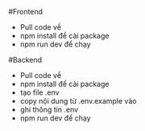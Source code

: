 #Frontend

-   Pull code về
-   npm install để cài package
-   npm run dev để chạy

#Backend

-   Pull code về
-   npm install để cài package
-   tạo file .env
-   copy nội dung từ .env.example vào
-   ghi thông tin .env
-   npm run dev để chạy
